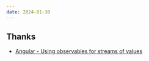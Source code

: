 ```yaml
---
date: 2024-01-30
---
```




## Thanks

- [Angular - Using observables for streams of values](https://angular.io/guide/observables)